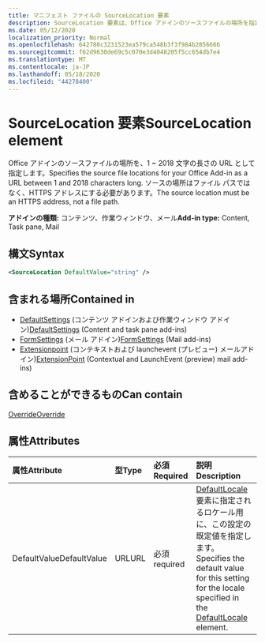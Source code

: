 ```yaml
---
title: マニフェスト ファイルの SourceLocation 要素
description: SourceLocation 要素は、Office アドインのソースファイルの場所を指定します。
ms.date: 05/12/2020
localization_priority: Normal
ms.openlocfilehash: 642780c3231523ea579ca548b3f3f984b2856666
ms.sourcegitcommit: f62d9630de69c5c070e3d4048205f5cc654db7e4
ms.translationtype: MT
ms.contentlocale: ja-JP
ms.lasthandoff: 05/18/2020
ms.locfileid: "44278400"
---
```

# <a name="sourcelocation-element"></a><span data-ttu-id="43eba-103">SourceLocation 要素</span><span class="sxs-lookup"><span data-stu-id="43eba-103">SourceLocation element</span></span>

<span data-ttu-id="43eba-104">Office アドインのソースファイルの場所を、1 ~ 2018 文字の長さの URL として指定します。</span><span class="sxs-lookup"><span data-stu-id="43eba-104">Specifies the source file locations for your Office Add-in as a URL between 1 and 2018 characters long.</span></span> <span data-ttu-id="43eba-105">ソースの場所はファイル パスではなく、HTTPS アドレスにする必要があります。</span><span class="sxs-lookup"><span data-stu-id="43eba-105">The source location must be an HTTPS address, not a file path.</span></span>

<span data-ttu-id="43eba-106">**アドインの種類:** コンテンツ、作業ウィンドウ、メール</span><span class="sxs-lookup"><span data-stu-id="43eba-106">**Add-in type:** Content, Task pane, Mail</span></span>

## <a name="syntax"></a><span data-ttu-id="43eba-107">構文</span><span class="sxs-lookup"><span data-stu-id="43eba-107">Syntax</span></span>

```XML
<SourceLocation DefaultValue="string" />
```

## <a name="contained-in"></a><span data-ttu-id="43eba-108">含まれる場所</span><span class="sxs-lookup"><span data-stu-id="43eba-108">Contained in</span></span>

- <span data-ttu-id="43eba-109">[DefaultSettings](defaultsettings.md) (コンテンツ アドインおよび作業ウィンドウ アドイン)</span><span class="sxs-lookup"><span data-stu-id="43eba-109">[DefaultSettings](defaultsettings.md) (Content and task pane add-ins)</span></span>
- <span data-ttu-id="43eba-110">[FormSettings](formsettings.md) (メール アドイン)</span><span class="sxs-lookup"><span data-stu-id="43eba-110">[FormSettings](formsettings.md) (Mail add-ins)</span></span>
- <span data-ttu-id="43eba-111">[Extensionpoint](extensionpoint.md) (コンテキストおよび launchevent (プレビュー) メールアドイン)</span><span class="sxs-lookup"><span data-stu-id="43eba-111">[ExtensionPoint](extensionpoint.md) (Contextual and LaunchEvent (preview) mail add-ins)</span></span>

## <a name="can-contain"></a><span data-ttu-id="43eba-112">含めることができるもの</span><span class="sxs-lookup"><span data-stu-id="43eba-112">Can contain</span></span>

[<span data-ttu-id="43eba-113">Override</span><span class="sxs-lookup"><span data-stu-id="43eba-113">Override</span></span>](override.md)

## <a name="attributes"></a><span data-ttu-id="43eba-114">属性</span><span class="sxs-lookup"><span data-stu-id="43eba-114">Attributes</span></span>

|<span data-ttu-id="43eba-115">**属性**</span><span class="sxs-lookup"><span data-stu-id="43eba-115">**Attribute**</span></span>|<span data-ttu-id="43eba-116">**型**</span><span class="sxs-lookup"><span data-stu-id="43eba-116">**Type**</span></span>|<span data-ttu-id="43eba-117">**必須**</span><span class="sxs-lookup"><span data-stu-id="43eba-117">**Required**</span></span>|<span data-ttu-id="43eba-118">**説明**</span><span class="sxs-lookup"><span data-stu-id="43eba-118">**Description**</span></span>|
|:-----|:-----|:-----|:-----|
|<span data-ttu-id="43eba-119">DefaultValue</span><span class="sxs-lookup"><span data-stu-id="43eba-119">DefaultValue</span></span>|<span data-ttu-id="43eba-120">URL</span><span class="sxs-lookup"><span data-stu-id="43eba-120">URL</span></span>|<span data-ttu-id="43eba-121">必須</span><span class="sxs-lookup"><span data-stu-id="43eba-121">required</span></span>|<span data-ttu-id="43eba-122">[DefaultLocale](defaultlocale.md) 要素に指定されるロケール用に、この設定の既定値を指定します。</span><span class="sxs-lookup"><span data-stu-id="43eba-122">Specifies the default value for this setting for the locale specified in the [DefaultLocale](defaultlocale.md) element.</span></span>|

